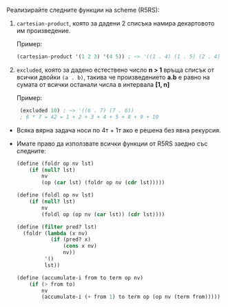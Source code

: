 Реализирайте следните функции на scheme (R5RS):

1. `cartesian-product`, която за дадени 2 списъка намира декартовото им
   произведение.

   Пример:
   ```scheme
   (cartesian-product '(1 2 3) '(4 5)) ; ~> '((1 . 4) (1 . 5) (2 . 4) (2 . 5) (3 . 4) (3 . 5))
   ```

2. `excluded`, която за дадено естествено число **n > 1** връща списък от всички
   двойки `(a . b)`, такива че произведението **a.b** е равно на сумата от
   всички останали числа в интервала **[1, n]**

   Пример:
   ```scheme
    (excluded 10) ; ~> '((6 . 7) (7 . 6))
    ; 6 * 7 = 42 = 1 + 2 + 3 + 4 + 5 + 8 + 9 + 10
   ```

* Всяка вярна задача носи по 4т + 1т ако е решена без явна рекурсия.

* Имате право да използвате всички функции от R5RS заедно със следните:
    ```scheme
    (define (foldr op nv lst)
        (if (null? lst)
            nv
            (op (car lst) (foldr op nv (cdr lst)))))

    (define (foldl op nv lst)
        (if (null? lst)
            nv
            (foldl op (op nv (car lst)) (cdr lst))))

    (define (filter pred? lst)
      (foldr (lambda (x nv)
               (if (pred? x)
                   (cons x nv)
                   nv))
             '()
             lst))

    (define (accumulate-i from to term op nv)
        (if (> from to)
            nv
            (accumulate-i (+ from 1) to term op (op nv (term from)))))
    ```

